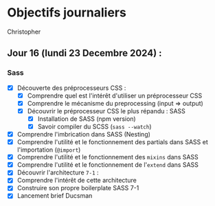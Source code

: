 # Objectifs journaliers

Christopher

## Jour 16 (lundi 23 Decembre 2024) :

### Sass

- [x] Découverte des préprocesseurs CSS :
  - [x] Comprendre quel est l'intérêt d'utiliser un préprocesseur CSS
  - [x] Comprendre le mécanisme du preprocessing (input => output)
  - [x] Découvrir le préprocesseur CSS le plus répandu : SASS
    - [x] Installation de SASS (npm version)
    - [x] Savoir compiler du SCSS (`sass --watch`)
- [x] Comprendre l'imbrication dans SASS (Nesting)
- [x] Comprendre l'utilité et le fonctionnement des partials dans SASS et l'importation (`@import`)
- [x] Comprendre l'utilité et le fonctionnement des `mixins` dans SASS
- [x] Comprendre l'utilité et le fonctionnement de l'`extend` dans SASS
- [x] Découvrir l'architecture `7-1` :
- [x] Comprendre l'intérêt de cette architecture
- [x] Construire son propre boilerplate SASS 7-1
- [x] Lancement brief Ducsman